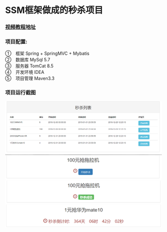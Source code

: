
# SSM框架做成的秒杀项目
### [视频教程地址](https://www.imooc.com/learn/587)
### 项目配置:
①　框架 Spring + SpringMVC + Mybatis<br>
②　数据库 MySql 5.7<br>
③　服务器 TomCat 8.5<br>
④　开发环境 IDEA<br>
⑤　项目管理 Maven3.3<br>
### 项目运行截图
![](https://github.com/1046633575/SSM_seckill/blob/master/image/1.png)<br>
![](https://github.com/1046633575/SSM_seckill/blob/master/image/2.png)<br>
![](https://github.com/1046633575/SSM_seckill/blob/master/image/3.png)<br>
![](https://github.com/1046633575/SSM_seckill/blob/master/image/4.png)<br>


